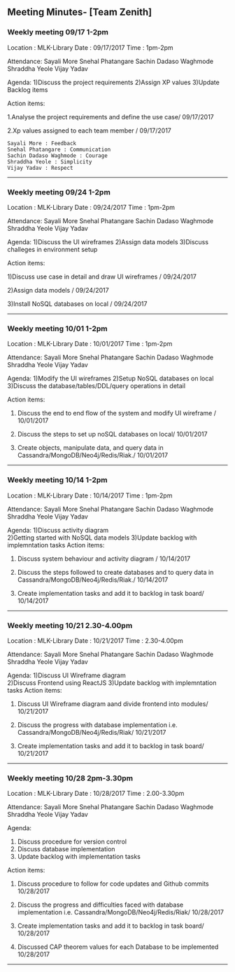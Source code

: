 

## Meeting Minutes- [Team Zenith]

### Weekly meeting 09/17 1-2pm

Location : MLK-Library Date : 09/17/2017 Time : 1pm-2pm

Attendance: Sayali More Snehal Phatangare Sachin Dadaso Waghmode Shraddha Yeole Vijay Yadav

Agenda: 1)Discuss the project requirements 
        2)Assign XP values 
        3)Update Backlog items

Action items:

1.Analyse the project requirements and define the use case/ 09/17/2017

2.Xp values assigned to each team member / 09/17/2017 
  ```
  Sayali More : Feedback 
  Snehal Phatangare : Communication 
  Sachin Dadaso Waghmode : Courage 
  Shraddha Yeole : Simplicity 
  Vijay Yadav : Respect 
  ```
----------------------------------------------------------------------------------------------------------------------------
### Weekly meeting 09/24 1-2pm

Location : MLK-Library Date : 09/24/2017 Time : 1pm-2pm

Attendance: Sayali More Snehal Phatangare Sachin Dadaso Waghmode Shraddha Yeole Vijay Yadav

Agenda: 1)Discuss the UI wireframes 
        2)Assign data models 
        3)Discuss challeges in environment setup

Action items:

1)Discuss use case in detail and draw UI wireframes /   09/24/2017

2)Assign data models  /    09/24/2017

3)Install NoSQL databases on local  /  09/24/2017

----------------------------------------------------------------------------------------------------------------------------
 ### Weekly meeting 10/01 1-2pm
 
 Location : MLK-Library Date : 10/01/2017 Time : 1pm-2pm

Attendance: Sayali More Snehal Phatangare Sachin Dadaso Waghmode Shraddha Yeole Vijay Yadav

Agenda: 1)Modify the UI wireframes 
        2)Setup NoSQL databases on local 
        3)Discuss the database/tables/DDL/query operations in detail

Action items:

1) Discuss the end to end flow of the system and modify UI wireframe /       10/01/2017 

2) Discuss the steps to set up noSQL databases on local/   10/01/2017

3) Create objects, manipulate data, and query data in Cassandra/MongoDB/Neo4j/Redis/Riak./  10/01/2017

-----------------------------------------------------------------------------------------------------------------------------
 ### Weekly meeting 10/14 1-2pm
 
 Location : MLK-Library Date : 10/14/2017 Time : 1pm-2pm

Attendance: Sayali More Snehal Phatangare Sachin Dadaso Waghmode Shraddha Yeole Vijay Yadav

Agenda: 1)Discuss activity diagram  
        2)Getting started with NoSQL data models
        3)Update backlog with implemntation tasks
Action items:

1) Discuss system behaviour and activity diagram /       10/14/2017 

2) Discuss the steps followed to create databases and to query data in Cassandra/MongoDB/Neo4j/Redis/Riak./  10/14/2017

3) Create implementation tasks and add it to backlog in task board/  10/14/2017

-----------------------------------------------------------------------------------------------------------------------------
 ### Weekly meeting 10/21 2.30-4.00pm
 
 Location : MLK-Library Date : 10/21/2017 Time : 2.30-4.00pm

Attendance: Sayali More Snehal Phatangare Sachin Dadaso Waghmode Shraddha Yeole Vijay Yadav

Agenda: 1)Discuss UI Wireframe diagram  
        2)Discuss Frontend using ReactJS
        3)Update backlog with implemntation tasks
Action items:

1) Discuss UI Wireframe diagram aand divide frontend into modules/       10/21/2017 

2) Discuss the progress with database implementation i.e. Cassandra/MongoDB/Neo4j/Redis/Riak/  10/21/2017

3) Create implementation tasks and add it to backlog in task board/  10/21/2017

-----------------------------------------------------------------------------------------------------------------------------
 ### Weekly meeting 10/28 2pm-3.30pm
 
 Location : MLK-Library Date : 10/28/2017 Time : 2.00-3.30pm

Attendance: Sayali More Snehal Phatangare Sachin Dadaso Waghmode Shraddha Yeole Vijay Yadav

Agenda: 
1) Discuss procedure for version control  
2) Discuss database implementation 
3) Update backlog with implementation tasks

Action items:

1) Discuss procedure to follow for code updates and Github commits        10/28/2017

2) Discuss the progress and difficulties faced with database implementation i.e. Cassandra/MongoDB/Neo4j/Redis/Riak/  10/28/2017

3) Create implementation tasks and add it to backlog in task board/  10/28/2017

4) Discussed CAP theorem values for each Database to be implemented     10/28/2017

-----------------------------------------------------------------------------------------------------------------------------
